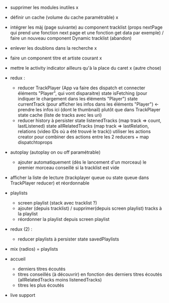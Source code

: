 - supprimer les modules inutiles x
- définir un cache (volume du cache paramétrable) x
- intégrer les màj (page suivante) au component tracklist (props nextPage qui prend une fonction next page et une fonction get data par exemple) / faire un nouveau component Dynamic tracklist (abandon)
- enlever les doublons dans la recherche x
- faire un component titre et artiste courant x
- mettre le activity indicator ailleurs qu'à la place du caret x (autre chose)
- redux :
	- reducer TrackPlayer (App va faire des dispatch et connecter éléments "Player", qui vont disparaitre)
		state isFetching (pour indiquer le chargement dans les éléments "Player")
		state currentTrack (pour afficher les infos dans les éléments "Player") <- prendre les infos ici (dont le thumbnail) plutôt que dans TrackPlayer
		state cache (liste de tracks avec les uri)
	- reducer history à persister
		state listenedTracks (map track => count, lastListened)
		state allRelatedTracks (map track => lastRelation, relations (video IDs où a été trouvé le track))
	utiliser les actions creator pour combiner des actions entre les 2 reducers + map dispatchtoprops
- autoplay (autoplay on ou off paramétrable)
	- ajouter automatiquement (dès le lancement d'un morceau) le premier morceau conseillé si la tracklist est vide
- afficher la liste de lecture (trackplayer queue ou state queue dans TrackPlayer reducer) et réordonnable
- playlists
	- screen playlist (stack avec tracklist ?)
	- ajouter (depuis tracklist) / supprimer(depuis screen playlist) tracks à la playlist
	- réordonner la playlist depuis screen playlist
- redux (2) :
	- reducer playlists à persister
		state savedPlaylists
- mix (radios) = playlists 

- accueil
	- derniers titres écoutés
	- titres conseillés (à découvrir) en fonction des derniers titres écoutés (allRelatedTracks moins listenedTracks)
	- titres les plus écoutés
	
- live support